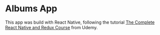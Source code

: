 # Albums App
This app was build with React Native, following the tutorial [The Complete React Native and Redux Course](https://www.udemy.com/the-complete-react-native-and-redux-course/) from Udemy.

